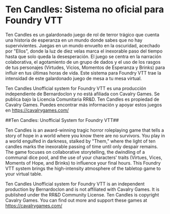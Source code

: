# Ten Candles: Sistema no oficial para Foundry VTT

Ten Candles es un galardonado juego de rol de terror trágico que cuenta una historia de esperanza en un mundo donde sabes que no hay supervivientes. Juegas en un mundo envuelto en la oscuridad, acechado por "Ellos", donde la luz de diez velas marca el inexorable paso del tiempo hasta que solo queda la desesperación. El juego se centra en la narración colaborativa, el agotamiento de un grupo de dados y el uso de los rasgos de tus personajes (Virtudes, Vicios, Momentos de Esperanza y Brinks) para influir en tus últimas horas de vida. Este sistema para Foundry VTT trae la intensidad de este galardonado juego de mesa a tu mesa virtual.

Ten Candles Unofficial system for Foundry VTT es una producción independiente de Bernardoclon y no está afiliada con Cavalry Games. Se publica bajo la Licencia Comunitaria RR&D. Ten Candles es propiedad de Cavalry Games. Puedes encontrar más información y apoyar estos juegos en https://cavalrygames.com/

##Ten Candles: Unofficial System for Foundry VTT##

Ten Candles is an award-winning tragic horror roleplaying game that tells a story of hope in a world where you know there are no survivors. You play in a world engulfed in darkness, stalked by "Them," where the light of ten candles marks the inexorable passing of time until only despair remains. The game focuses on collaborative storytelling, the dwindling of a communal dice pool, and the use of your characters' traits (Virtues, Vices, Moments of Hope, and Brinks) to influence your final hours. This Foundry VTT system brings the high-intensity atmosphere of the tabletop game to your virtual table.

Ten Candles Unofficial system for Foundry VTT is an independent production by Bernardoclon and is not affiliated with Cavalry Games. It is published under the RR&D Community License. Ten Candles is copyright Cavalry Games. You can find out more and support these games at https://cavalrygames.com/
